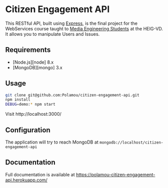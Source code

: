 # Citizen Engagement API

This RESTful API, built using [Express](http://expressjs.com), is the final project for the WebServices course taught to [Media Engineering Students](https://heig-vd.ch/a-propos/heig-vd/organisation/departements/comem) at the HEIG-VD. It allows you to manipulate Users and Issues.

## Requirements
* [Node.js][node] 8.x
* [MongoDB][mongo] 3.x

## Usage

```bash
git clone git@github.com:Polamou/citizen-engagement-api.git
npm install
DEBUG=demo:* npm start

```
Visit http://localhost:3000/

## Configuration
The application will try to reach MongoDB at `mongodb://localhost/citizen-engagement-api`

## Documentation
Full documentation is available at https://polamou-citizen-engagement-api.herokuapp.com/
